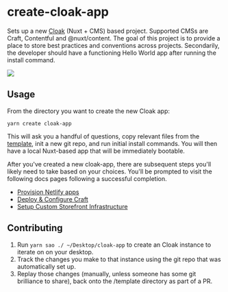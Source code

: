# create-cloak-app

Sets up a new [Cloak](https://github.com/BKWLD/cloak) (Nuxt + CMS) based project.  Supported CMSs are Craft, Contentful and @nuxt/content.  The goal of this project is to provide a place to store best practices and conventions across projects.  Secondarily, the developer should have a functioning Hello World app after running the install command.

![](https://i.pinimg.com/originals/75/af/04/75af04c5f9fa6e26231640f7d368f042.gif)

## Usage

From the directory you want to create the new Cloak app:

```
yarn create cloak-app
```

This will ask you a handful of questions, copy relevant files from the [template](./template), init a new git repo, and run initial install commands.  You will then have a local Nuxt-based app that will be immediately bootable.

After you've created a new cloak-app, there are subsequent steps you'll likely need to take based on your choices.  You'll be prompted to visit the following docs pages following a successful completion.

- [Provision Netlify apps](https://bukwild.slab.com/posts/provision-netlify-app-f3fbea34)
- [Deploy & Configure Craft](https://bukwild.slab.com/posts/deploy-configure-craft-rc0v20z4)
- [Setup Custom Storefront Infrastructure](https://bukwild.slab.com/posts/configure-shopify-da1tf5wt)

## Contributing

1. Run `yarn sao ./ ~/Desktop/cloak-app` to create an Cloak instance to iterate on on your desktop.
2. Track the changes you make to that instance using the git repo that was automatically set up.
3. Replay those changes (manually, unless someone has some git brilliance to share), back onto the /template directory as part of a PR.
